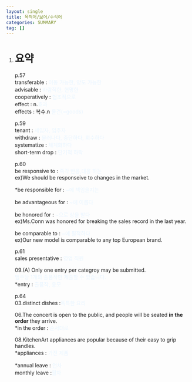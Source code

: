 ```yaml
---
layout: single
title: 목적어/보어/수식어
categories: SUMMARY
tag: []
---
```


1. # 요약
   p.57   
   transferable : <span style="color:#E8F5FF">이동 가능한, 양도 가능한</span>   
   advisable : <span style="color:#E8F5FF">바람직한, 현명한</span>   
   cooperatively : <span style="color:#E8F5FF">협조적으로</span>   
   effect : n.<span style="color:#E8F5FF">효과</span>   
   effects : 복수.n <span style="color:#E8F5FF">물건(=goods)</span>   

   p.59   
   tenant : <span style="color:#E8F5FF">세입자, 입주자</span>   
   withdraw : <span style="color:#E8F5FF">물러나다, 중단하다, 회수하다</span>   
   systematize : <span style="color:#E8F5FF">체계화하다</span>   
   short-term drop : <span style="color:#E8F5FF">단기적 하락</span>   

   p.60   
   be responsive to : <span style="color:#E8F5FF">즉각 반응,대응 하는</span>   
   ex)We should be responseive to changes in the market.   

   *be responsible for : <span style="color:#E8F5FF">~에 책임을지는</span>   

   be advantageous for : <span style="color:#E8F5FF">~에 이롭다</span>   

   be honored for : <span style="color:#E8F5FF">~으로 상을 받다</span>   
   ex)Ms.Conn was honored for breaking the sales record in the last year.

   be comparable to : <span style="color:#E8F5FF">~에 필적하다</span>   
   ex)Our new model is comparable to any top European brand.   

   p.61   
   sales presentative : <span style="color:#E8F5FF">영업 직원</span>

   09.(A) Only one entry per categroy may be submitted.   
   <span style="color:#E8F5FF">범주당 1개의 출품작만 제출할 수 있습니다.</span>   
   *entry : <span style="color:#E8F5FF">출품작, 응모</span>

   p.64   
   03.distinct dishes :<span style="color:#E8F5FF">독특한 요리</span>   

   06.The concert is open to the public, and people will be seated __in the order__ they arrive.   
   *in the order : <span style="color:#E8F5FF">순서대로</span>   

   08.KitchenArt appliances are popular because of their easy to grip handles.   
   *appliances : <span style="color:#E8F5FF">가전 제품</span>   

   *annual leave : <span style="color:#E8F5FF">연차</span>   
   monthly leave :<span style="color:#E8F5FF">월차</span>   
    
   
   
